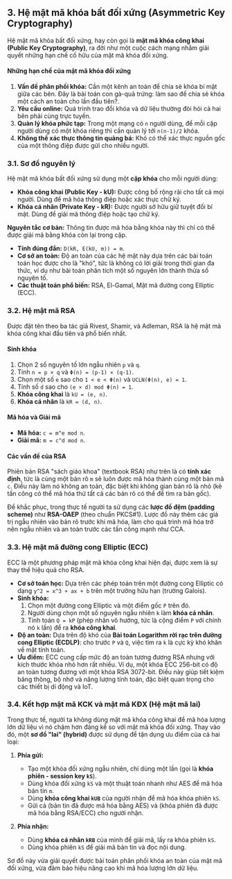 ## 3. Hệ mật mã khóa bất đối xứng (Asymmetric Key Cryptography)

Hệ mật mã khóa bất đối xứng, hay còn gọi là **mật mã khóa công khai (Public Key Cryptography)**, ra đời như một cuộc cách mạng nhằm giải quyết những hạn chế cố hữu của mật mã khóa đối xứng.

#### Những hạn chế của mật mã khóa đối xứng

1.  **Vấn đề phân phối khóa:** Cần một kênh an toàn để chia sẻ khóa bí mật giữa các bên. Đây là bài toán con gà-quả trứng: làm sao để chia sẻ khóa một cách an toàn cho lần đầu tiên?.
2.  **Yêu cầu online:** Quá trình trao đổi khóa và dữ liệu thường đòi hỏi cả hai bên phải cùng trực tuyến.
3.  **Quản lý khóa phức tạp:** Trong một mạng có `n` người dùng, để mỗi cặp người dùng có một khóa riêng thì cần quản lý tới `n(n-1)/2` khóa.
4.  **Không thể xác thực thông tin quảng bá:** Khó có thể xác thực nguồn gốc của một thông điệp được gửi cho nhiều người.

### 3.1. Sơ đồ nguyên lý

Hệ mật mã khóa bất đối xứng sử dụng một **cặp khóa** cho mỗi người dùng:
* **Khóa công khai (Public Key - kU):** Được công bố rộng rãi cho tất cả mọi người. Dùng để mã hóa thông điệp hoặc xác thực chữ ký.
* **Khóa cá nhân (Private Key - kR):** Được người sở hữu giữ tuyệt đối bí mật. Dùng để giải mã thông điệp hoặc tạo chữ ký.

**Nguyên tắc cơ bản:** Thông tin được mã hóa bằng khóa này thì chỉ có thể được giải mã bằng khóa còn lại trong cặp.

* **Tính đúng đắn:** `D(kR, E(kU, m)) = m`.
* **Cơ sở an toàn:** Độ an toàn của các hệ mật này dựa trên các bài toán toán học được cho là "khó", tức là không có lời giải trong thời gian đa thức, ví dụ như bài toán phân tích một số nguyên lớn thành thừa số nguyên tố.
* **Các thuật toán phổ biến:** RSA, El-Gamal, Mật mã đường cong Elliptic (ECC).

### 3.2. Hệ mật mã RSA

Được đặt tên theo ba tác giả Rivest, Shamir, và Adleman, RSA là hệ mật mã khóa công khai đầu tiên và phổ biến nhất.

#### Sinh khóa
1.  Chọn 2 số nguyên tố lớn ngẫu nhiên `p` và `q`.
2.  Tính `n = p × q` và `Φ(n) = (p-1) × (q-1)`.
3.  Chọn một số `e` sao cho `1 < e < Φ(n)` và `UCLN(Φ(n), e) = 1`.
4.  Tính số `d` sao cho `(e × d) mod Φ(n) = 1`.
5.  **Khóa công khai** là `kU = (e, n)`.
6.  **Khóa cá nhân** là `kR = (d, n)`.

#### Mã hóa và Giải mã
* **Mã hóa:** `c = m^e mod n`.
* **Giải mã:** `m = c^d mod n`.

#### Các vấn đề của RSA
Phiên bản RSA "sách giáo khoa" (textbook RSA) như trên là có **tính xác định**, tức là cùng một bản rõ `m` sẽ luôn được mã hóa thành cùng một bản mã `c`. Điều này làm nó không an toàn, đặc biệt khi không gian bản rõ là nhỏ (kẻ tấn công có thể mã hóa thử tất cả các bản rõ có thể để tìm ra bản gốc).

Để khắc phục, trong thực tế người ta sử dụng các **lược đồ đệm (padding scheme)** như **RSA-OAEP** (theo chuẩn PKCS#1). Lược đồ này thêm các giá trị ngẫu nhiên vào bản rõ trước khi mã hóa, làm cho quá trình mã hóa trở nên ngẫu nhiên và an toàn trước các tấn công mạnh như CCA.

### 3.3. Hệ mật mã đường cong Elliptic (ECC)

ECC là một phương pháp mật mã khóa công khai hiện đại, được xem là sự thay thế hiệu quả cho RSA.

* **Cơ sở toán học:** Dựa trên các phép toán trên một đường cong Elliptic có dạng `y^2 = x^3 + ax + b` trên một trường hữu hạn (trường Galois).
* **Sinh khóa:**
    1.  Chọn một đường cong Elliptic và một điểm gốc `P` trên đó.
    2.  Người dùng chọn một số nguyên ngẫu nhiên `k` làm **khóa cá nhân**.
    3.  Tính toán `Q = kP` (phép nhân vô hướng, tức là cộng điểm `P` với chính nó `k` lần) để ra **khóa công khai**.
* **Độ an toàn:** Dựa trên độ khó của **Bài toán Logarithm rời rạc trên đường cong Elliptic (ECDLP)**: cho trước `P` và `Q`, việc tìm ra `k` là cực kỳ khó khăn về mặt tính toán.
* **Ưu điểm:** ECC cung cấp mức độ an toàn tương đương RSA nhưng với kích thước khóa nhỏ hơn rất nhiều. Ví dụ, một khóa ECC 256-bit có độ an toàn tương đương với một khóa RSA 3072-bit. Điều này giúp tiết kiệm băng thông, bộ nhớ và năng lượng tính toán, đặc biệt quan trọng cho các thiết bị di động và IoT.

### 3.4. Kết hợp mật mã KCK và mật mã KĐX (Hệ mật mã lai)

Trong thực tế, người ta không dùng mật mã khóa công khai để mã hóa lượng lớn dữ liệu vì nó chậm hơn đáng kể so với mật mã khóa đối xứng. Thay vào đó, một **sơ đồ "lai" (hybrid)** được sử dụng để tận dụng ưu điểm của cả hai loại:

1.  **Phía gửi:**
    * Tạo một khóa đối xứng ngẫu nhiên, chỉ dùng một lần (gọi là **khóa phiên - session key `kS`**).
    * Dùng khóa đối xứng `kS` và một thuật toán nhanh như AES để mã hóa bản tin `m`.
    * Dùng **khóa công khai `kUB`** của người nhận để mã hóa khóa phiên `kS`.
    * Gửi cả (bản tin đã được mã hóa bằng AES) và (khóa phiên đã được mã hóa bằng RSA/ECC) cho người nhận.

2.  **Phía nhận:**
    * Dùng **khóa cá nhân `kRB`** của mình để giải mã, lấy ra khóa phiên `kS`.
    * Dùng khóa phiên `kS` để giải mã bản tin và đọc nội dung.

Sơ đồ này vừa giải quyết được bài toán phân phối khóa an toàn của mật mã đối xứng, vừa đảm bảo hiệu năng cao khi mã hóa lượng lớn dữ liệu.